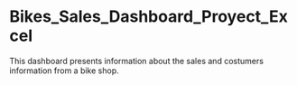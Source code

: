 # Bikes_Sales_Dashboard_Proyect_Excel
This dashboard presents information about the sales and costumers information from a bike shop.

